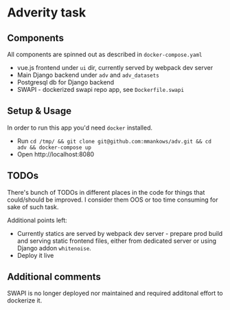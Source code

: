 # Adverity task

## Components
All components are spinned out as described in `docker-compose.yaml`
- vue.js frontend under `ui` dir, currently served by webpack dev server
- Main Django backend under `adv` and `adv_datasets`
- Postgresql db for Django backend
- SWAPI - dockerized swapi repo app, see `Dockerfile.swapi`


## Setup & Usage
In order to run this app you'd need `docker` installed.

- Run `cd /tmp/ && git clone git@github.com:mmankows/adv.git && cd adv && docker-compose up`
- Open http://localhost:8080

## TODOs
There's bunch of TODOs in different places in the code for things that could/should be improved.
I consider them OOS or too time consuming for sake of such task.

Additional points left:
- Currently statics are served by webpack dev server - 
prepare prod build and serving static frontend files, 
either from dedicated server or using Django addon `whitenoise`.
- Deploy it live

## Additional comments
SWAPI is no longer deployed nor maintained and required additonal effort to dockerize it.

